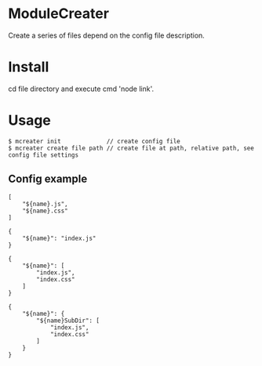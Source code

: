 # ModuleCreater
Create a series of files depend on the config file description.

# Install
cd file directory and execute cmd 'node link'.

# Usage
``` node
$ mcreater init             // create config file
$ mcreater create file path // create file at path, relative path, see config file settings
```

## Config example
```
[
    "${name}.js",
    "${name}.css"
]
```
```
{
    "${name}": "index.js"
}
```
```
{
    "${name}": [
        "index.js",
        "index.css"
    ]
}
```
```
{
    "${name}": {
        "${name}SubDir": [
            "index.js",
            "index.css"
        ]
    }
}
```
